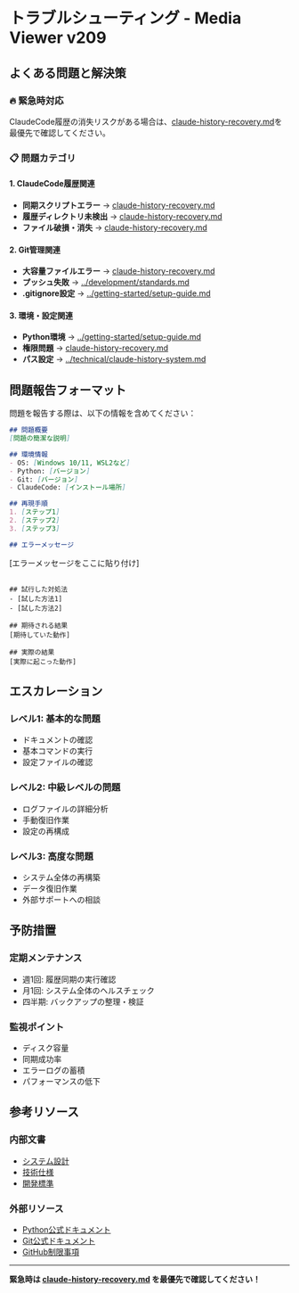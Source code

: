 # トラブルシューティング - Media Viewer v209

## よくある問題と解決策

### 🔥 緊急時対応
ClaudeCode履歴の消失リスクがある場合は、[claude-history-recovery.md](claude-history-recovery.md)を最優先で確認してください。

### 📋 問題カテゴリ

#### 1. ClaudeCode履歴関連
- **同期スクリプトエラー** → [claude-history-recovery.md](claude-history-recovery.md#同期スクリプトが実行できない)
- **履歴ディレクトリ未検出** → [claude-history-recovery.md](claude-history-recovery.md#claudecode履歴ディレクトリが見つからない)
- **ファイル破損・消失** → [claude-history-recovery.md](claude-history-recovery.md#履歴ファイルの破損)

#### 2. Git管理関連
- **大容量ファイルエラー** → [claude-history-recovery.md](claude-history-recovery.md#大容量ファイルによるgitエラー)
- **プッシュ失敗** → [../development/standards.md](../development/standards.md#git管理規則)
- **.gitignore設定** → [../getting-started/setup-guide.md](../getting-started/setup-guide.md#トラブルシューティング)

#### 3. 環境・設定関連
- **Python環境** → [../getting-started/setup-guide.md](../getting-started/setup-guide.md#前提条件)
- **権限問題** → [claude-history-recovery.md](claude-history-recovery.md#権限問題の解決)
- **パス設定** → [../technical/claude-history-system.md](../technical/claude-history-system.md#設定ファイル)

## 問題報告フォーマット

問題を報告する際は、以下の情報を含めてください：

```markdown
## 問題概要
[問題の簡潔な説明]

## 環境情報
- OS: [Windows 10/11, WSL2など]
- Python: [バージョン]
- Git: [バージョン]
- ClaudeCode: [インストール場所]

## 再現手順
1. [ステップ1]
2. [ステップ2]
3. [ステップ3]

## エラーメッセージ
```
[エラーメッセージをここに貼り付け]
```

## 試行した対処法
- [試した方法1]
- [試した方法2]

## 期待される結果
[期待していた動作]

## 実際の結果  
[実際に起こった動作]
```

## エスカレーション

### レベル1: 基本的な問題
- ドキュメントの確認
- 基本コマンドの実行
- 設定ファイルの確認

### レベル2: 中級レベルの問題
- ログファイルの詳細分析
- 手動復旧作業
- 設定の再構成

### レベル3: 高度な問題
- システム全体の再構築
- データ復旧作業
- 外部サポートへの相談

## 予防措置

### 定期メンテナンス
- 週1回: 履歴同期の実行確認
- 月1回: システム全体のヘルスチェック
- 四半期: バックアップの整理・検証

### 監視ポイント
- ディスク容量
- 同期成功率
- エラーログの蓄積
- パフォーマンスの低下

## 参考リソース

### 内部文書
- [システム設計](../architecture/system-design.md)
- [技術仕様](../technical/claude-history-system.md)
- [開発標準](../development/standards.md)

### 外部リソース
- [Python公式ドキュメント](https://docs.python.org/)
- [Git公式ドキュメント](https://git-scm.com/doc)
- [GitHub制限事項](https://docs.github.com/en/repositories/working-with-files/managing-large-files)

---

**緊急時は [claude-history-recovery.md](claude-history-recovery.md) を最優先で確認してください！**